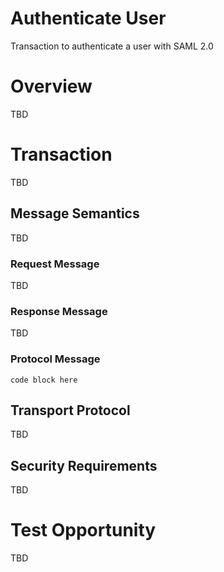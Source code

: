 # Authenticate User
Transaction to authenticate a user with SAML 2.0 

# Overview

TBD   

# Transaction 

TBD

## Message Semantics 

TBD

### Request Message

TBD

### Response Message

TBD

### Protocol Message

```
code block here    
```

## Transport Protocol 

TBD 

## Security Requirements   

TBD

# Test Opportunity

TBD